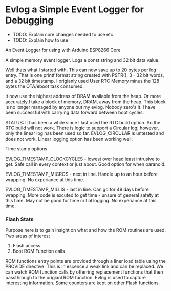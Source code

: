 # Evlog a Simple Event Logger for Debugging
* TODO: Explain core changes needed to use etc.
* TODO: Explain how to use

An Event Logger for using with Arduino ESP8266 Core

A simple memory event logger. Logs a const string and 32 bit data value.

Well thats what I started with. This can now save up to 20 bytes per log
entry. That is one printf format string created with PSTR(), 3 - 32 bit
words, and a 32 bit timestamp. I origianly used User RTC Memory minus the 128
bytes the OTA/eboot task consumed.

It now use the highest address of DRAM available from the heap. Or more
accurately I take a block of memory, DRAM, away from the heap. This block is
no longer managed by anyone but my evlog. Nobody zero's it. I have been
successful with carrying data forward between boot cycles.

STATUS: It has been a while since I last used the RTC build option. So the
RTC build will not work. There is logic to support a Circular log; however,
only the linear log has been used so far. EVLOG_CIRCULAR is untested and
does not work. Linear logging option has been working well.

Time stamp options

EVLOG_TIMESTAMP_CLOCKCYCLES - lowest over head least intrusive to get. Safe
call in every context or just about. Good option for when paranoid.

EVLOG_TIMESTAMP_MICROS - next in line. Handle up to an hour before wrapping.
No experiance at this time.

EVLOG_TIMESTAMP_MILLIS - last in line. Can go for 49 days before wrapping.
More code is excuted to get time - unsure of general safety at this time.
May not be good for time critial logging. No experiance at this time.

### Flash Stats
Purpose here is to gain insight on what and how the ROM routines are used.
Two areas of interest
  1) Flash access
  2) Boot ROM Function calls

ROM functions entry points are provided through a liner load table using the
PROVIDE directive. This is in escence a weak link and can be replaced. We
can watch ROM function calls by offerring replacement functions that  then
passthrough to the origianl ROM function. Evlog is used to capture
interesting information. Some counters are kept on other Flash functions.
